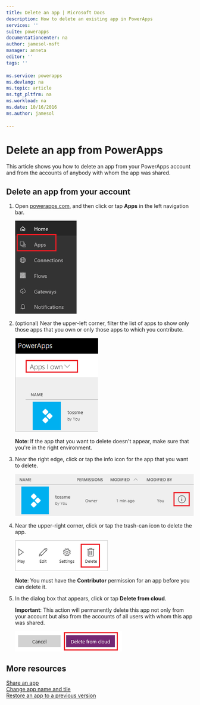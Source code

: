 ```yaml
---
title: Delete an app | Microsoft Docs
description: How to delete an existing app in PowerApps
services: ''
suite: powerapps
documentationcenter: na
author: jamesol-msft
manager: anneta
editor: ''
tags: ''

ms.service: powerapps
ms.devlang: na
ms.topic: article
ms.tgt_pltfrm: na
ms.workload: na
ms.date: 10/16/2016
ms.author: jamesol

---
```

# Delete an app from PowerApps
This article shows you how to delete an app from your PowerApps account and from the accounts of anybody with whom the app was shared.

## Delete an app from your account
1. Open [powerapps.com](https://web.powerapps.com), and then click or tap **Apps** in the left navigation bar.
   
    ![](./media/delete-app/file-apps.png)
2. (optional) Near the upper-left corner, filter the list of apps to show only those apps that you own or only those apps to which you contribute.
   
    ![](./media/delete-app/filter-list.png)
   
    **Note**: If the app that you want to delete doesn't appear, make sure that you're in the right environment.
3. Near the right edge, click or tap the info icon for the app that you want to delete.
   
    ![](./media/delete-app/app-options.png)
4. Near the upper-right corner, click or tap the trash-can icon to delete the app.
   
    ![](./media/delete-app/delete-icon.png)
   
    **Note**: You must have the **Contributor** permission for an app before you can delete it.
5. In the dialog box that appears, click or tap **Delete from cloud**.  
   
    **Important**: This action will permanently delete this app not only from your account but also from the accounts of all users with whom this app was shared.
   
    ![](./media/delete-app/delete-button.png)

## More resources
[Share an app](share-app.md)  
[Change app name and tile](set-name-tile.md)  
[Restore an app to a previous version](restore-an-app.md)  

